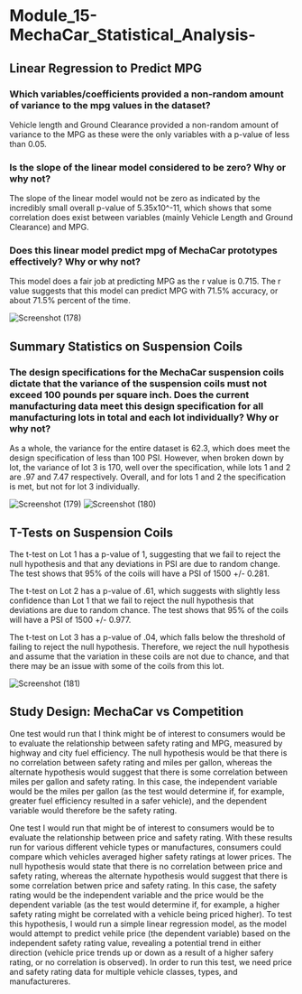# Module_15-MechaCar_Statistical_Analysis-

## Linear Regression to Predict MPG
### Which variables/coefficients provided a non-random amount of variance to the mpg values in the dataset?
Vehicle length and Ground Clearance provided a non-random amount of variance to the MPG as these were the only variables with a p-value of less than 0.05.

### Is the slope of the linear model considered to be zero? Why or why not?
The slope of the linear model would not be zero as indicated by the incredibly small overall p-value of 5.35x10^-11, which shows that some correlation does exist between variables (mainly Vehicle Length and Ground Clearance) and MPG.

### Does this linear model predict mpg of MechaCar prototypes effectively? Why or why not?
This model does a fair job at predicting MPG as the r value is 0.715. The r value suggests that this model can predict MPG with 71.5% accuracy, or about 71.5% percent of the time.

![Screenshot (178)](https://user-images.githubusercontent.com/91569387/150736260-cf6115b1-9859-4e76-a130-69fb5e23f7b1.png)

## Summary Statistics on Suspension Coils
### The design specifications for the MechaCar suspension coils dictate that the variance of the suspension coils must not exceed 100 pounds per square inch. Does the current manufacturing data meet this design specification for all manufacturing lots in total and each lot individually? Why or why not?
As a whole, the variance for the entire dataset is 62.3, which does meet the design specification of less than 100 PSI. However, when broken down by lot, the variance of lot 3 is 170, well over the specification, while lots 1 and 2 are .97 and 7.47 respectively. Overall, and for lots 1 and 2 the specification is met, but not for lot 3 individually.


![Screenshot (179)](https://user-images.githubusercontent.com/91569387/150741444-03992c06-9170-428d-a7fa-6171921ff265.png)
![Screenshot (180)](https://user-images.githubusercontent.com/91569387/150741454-b310afc2-e9ce-4757-9b9c-cb12dd40819e.png)

## T-Tests on Suspension Coils
The t-test on Lot 1 has a p-value of 1, suggesting that we fail to reject the null hypothesis and that any deviations in PSI are due to random change. The test shows that 95% of the coils will have a PSI of 1500 +/- 0.281.

The t-test on Lot 2 has a p-value of .61, which suggests with slightly less confidence than Lot 1 that we fail to reject the null hypothesis that deviations are due to random chance. The test shows that 95% of the coils will have a PSI of 1500 +/- 0.977.

The t-test on Lot 3 has a p-value of .04, which falls below the threshold of failing to reject the null hypothesis. Therefore, we reject the null hypothesis and assume that the variation in these coils are not due to chance, and that there may be an issue with some of the coils from this lot. 

![Screenshot (181)](https://user-images.githubusercontent.com/91569387/150916541-9fa48fb7-5ba7-465e-81d1-56b82d61229a.png)

## Study Design: MechaCar vs Competition
One test would run that I think might be of interest to consumers would be to evaluate the relationship between safety rating and MPG, measured by highway and city fuel efficiency. The null hypothesis would be that there is no correlation between safety rating and miles per gallon, whereas the alternate hypothesis would suggest that there is some correlation between miles per gallon and safety rating. In this case, the independent variable would be the miles per gallon (as the test would determine if, for example, greater fuel efficiency resulted in a safer vehicle), and the dependent variable would therefore be the safety rating.


One test I would run that might be of interest to consumers would be to evaluate the relationship between price and safety rating. With these results run for various different vehicle types or manufactures, consumers could compare which vehicles averaged higher safety ratings at lower prices. The null hypothesis would state that there is no correlation between price and safety rating, whereas the alternate hypothesis would suggest that there is some correlation betwen price and safety rating. In this case, the safety rating would be the independent variable and the price would be the dependent variable (as the test would determine if, for example, a higher safety rating might be correlated with a vehicle being priced higher). To test this hypothesis, I would run a simple linear regression model, as the model would attempt to predict vehile price (the dependent variable) based on the independent safety rating value, revealing a potential trend in either direction (vehicle price trends up or down as a result of a higher safery rating, or no correlation is observed). In order to run this test, we need price and safety rating data for multiple vehicle classes, types, and manufactureres.
